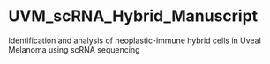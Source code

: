 # UVM_scRNA_Hybrid_Manuscript
Identification and analysis of neoplastic-immune hybrid cells in Uveal Melanoma using scRNA sequencing
